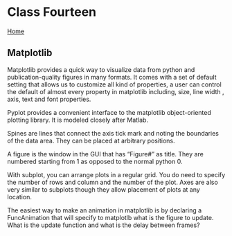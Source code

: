 # Class Fourteen

[Home](https://daviey52.github.io/reading-notes/)

## Matplotlib

Matplotlib provides a quick way to visualize data from python and publication-quality figures in many formats. It comes with a set of default setting that allows us to customize all kind of properties, a user can control the default of almost every property in matplotlib including, size, line width , axis, text and font properties.

Pyplot provides a convenient interface to the matplotlib object-oriented plotting library. It is modeled closely after Matlab.

Spines are lines that connect the axis tick mark and noting the boundaries of the data area. They can be placed at arbitrary positions.

A figure is the window in the GUI that has “Figure#” as title. They are numbered starting from 1 as opposed to the normal python 0.

With subplot, you can arrange plots in a regular grid. You do need to specify the number of rows and column and the number of the plot. Axes are also very similar to subplots though they allow placement of plots at any location.

The easiest way to make an animation in matplotlib is by declaring a FuncAnimation that will specify to matplotlb what is the figure to update. What is the update function and what is the delay between frames?
